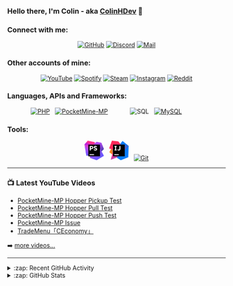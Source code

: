 ### Hello there, I'm Colin - aka [ColinHDev](https://github.com/ColinHDev) 👋

### Connect with me:

<p align="center">
	<a href="https://github.com/ColinHDev"><img src="https://img.icons8.com/bubbles/60/000000/github.png" alt="GitHub"/></a>
	<a href="https://discord.com/invite/cAYKEtaqnp"><img src="https://img.icons8.com/bubbles/60/000000/discord.png" alt="Discord"/></a>
	<a href="mailto:colinh.2911@gmail.com"><img src="https://img.icons8.com/bubbles/60/000000/gmail-new.png" alt="Mail"/></a>
</p>

### Other accounts of mine:

<p align="center">
	<a href="https://youtube.com/ColinHDev"><img src="https://img.icons8.com/bubbles/60/000000/youtube.png" alt="YouTube"/></a>
	<a href="https://open.spotify.com/user/31hlddslorcsvco4j3wipgvt67pm?si=9c143b633e75472b"><img src="https://img.icons8.com/bubbles/60/000000/spotify.png" alt="Spotify"/></a>
	<a href="https://steamcommunity.com/id/ColinHDev/"><img src="https://img.icons8.com/bubbles/60/000000/steam.png" alt="Steam"/></a>
	<a href="https://www.instagram.com/colinhdev/"><img src="https://img.icons8.com/bubbles/60/000000/instagram-new--v2.png" alt="Instagram"/></a>
	<a href="https://www.reddit.com/user/ColinHDev/"><img src="https://img.icons8.com/bubbles/60/000000/reddit.png" alt="Reddit"/></a>
</p>

### Languages, APIs and Frameworks:

<p align="center">
	<a href="https://php.net"><img src="https://img.icons8.com/dusk/50/000000/php-logo.png" alt="PHP"/></a> &nbsp
	<a href="https://pmmp.io"><img src="https://avatars.githubusercontent.com/u/3150836?s=200&v=4" width="42" alt="PocketMine-MP"/></a> &nbsp &nbsp &nbsp &nbsp &nbsp &nbsp
	<img src="https://img.icons8.com/external-soft-fill-juicy-fish/50/000000/external-sql-coding-and-development-soft-fill-soft-fill-juicy-fish.png" alt="SQL"/> &nbsp
	<a href="https://www.mysql.com"><img src="https://img.icons8.com/color/50/000000/mysql-logo.png" alt="MySQL"/></a> &nbsp &nbsp &nbsp &nbsp &nbsp &nbsp
</p>

### Tools:

<p align="center">
	<a href="https://www.jetbrains.com/phpstorm/"><img src="https://raw.githubusercontent.com/JetBrains/logos/96b4e064be1c0c0bee9e0636c925d10aa64732b6/web/phpstorm/phpstorm.svg" width="45" alt="PhpStorm"/></a> &nbsp
	<a href="https://www.jetbrains.com/idea/"><img src="https://raw.githubusercontent.com/JetBrains/logos/96b4e064be1c0c0bee9e0636c925d10aa64732b6/web/intellij-idea/intellij-idea.svg" width="45" alt="IntelliJ IDEA"/></a> &nbsp
	<a href="https://git-scm.com/"><img src="https://img.icons8.com/color/50/000000/git.png" alt="Git"/></a>
</p>

---

### 📺 Latest YouTube Videos
<!-- YOUTUBE:START -->
- [PocketMine-MP Hopper Pickup Test](https://www.youtube.com/watch?v=hVEPiK9KWkA)
- [PocketMine-MP Hopper Pull Test](https://www.youtube.com/watch?v=6NWvr6Kv88E)
- [PocketMine-MP Hopper Push Test](https://www.youtube.com/watch?v=4gSyuViaPaU)
- [PocketMine-MP Issue](https://www.youtube.com/watch?v=WZJLEkgbNUM)
- [TradeMenu「CEconomy」](https://www.youtube.com/watch?v=ed4_q23Zanc)
<!-- YOUTUBE:END -->
➡️ [more videos...](https://youtube.com/ColinHDev)

---

<details>
  <summary>:zap: Recent GitHub Activity</summary>

<!--START_SECTION:activity-->
1. 🗣 Commented on [#5869](https://github.com/pmmp/PocketMine-MP/issues/5869) in [pmmp/PocketMine-MP](https://github.com/pmmp/PocketMine-MP)
2. 🗣 Commented on [#91](https://github.com/ColinHDev/CPlot/issues/91) in [ColinHDev/CPlot](https://github.com/ColinHDev/CPlot)
3. 🗣 Commented on [#91](https://github.com/ColinHDev/CPlot/issues/91) in [ColinHDev/CPlot](https://github.com/ColinHDev/CPlot)
4. 💪 Opened PR [#90](https://github.com/ColinHDev/CPlot/pull/90) in [ColinHDev/CPlot](https://github.com/ColinHDev/CPlot)
5. 💪 Opened PR [#89](https://github.com/ColinHDev/CPlot/pull/89) in [ColinHDev/CPlot](https://github.com/ColinHDev/CPlot)
6. 🗣 Commented on [#88](https://github.com/ColinHDev/CPlot/issues/88) in [ColinHDev/CPlot](https://github.com/ColinHDev/CPlot)
7. 🗣 Commented on [#7](https://github.com/ColinHDev/ActualAntiXRay/issues/7) in [ColinHDev/ActualAntiXRay](https://github.com/ColinHDev/ActualAntiXRay)
8. 🔒 Closed issue [#7](https://github.com/ColinHDev/ActualAntiXRay/issues/7) in [ColinHDev/ActualAntiXRay](https://github.com/ColinHDev/ActualAntiXRay)
9. 🚀 Published release [ActualAntiXRay v1.1.1](https://github.com/ActualAntiXRay v1.1.1) in [ColinHDev/ActualAntiXRay](https://github.com/ColinHDev/ActualAntiXRay)
10. 🔒 Closed issue [#6](https://github.com/ColinHDev/ActualAntiXRay/issues/6) in [ColinHDev/ActualAntiXRay](https://github.com/ColinHDev/ActualAntiXRay)
<!--END_SECTION:activity-->

</details>

<details>
  <summary>:zap: GitHub Stats</summary>

  <img alt="ColinHDev's GitHub Stats" src="https://github-readme-stats.vercel.app/api?username=ColinHDev&theme=dark&count_private=true&show_icons=true&hide_rank=true&include_all_commits=true" />
  <img alt="ColinHDev's GitHub Stats" src="https://github-readme-stats.vercel.app/api/top-langs/?username=ColinHDev&theme=dark&show_icons=true" />
  <img alt="ColinHDev's GitHub Stats" src="https://github-profile-trophy.vercel.app/?username=ColinHDev&theme=darkhub" />

</details>
